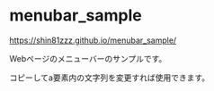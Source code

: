 # menubar_sample

https://shin81zzz.github.io/menubar_sample/

Webページのメニューバーのサンプルです。

コピーしてa要素内の文字列を変更すれば使用できます。
